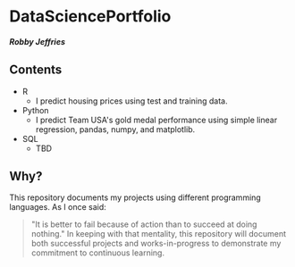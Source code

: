 # DataSciencePortfolio
##### Robby Jeffries

## Contents
* R
  * I predict housing prices using test and training data.
* Python
  * I predict Team USA's gold medal performance using simple linear regression, pandas, numpy, and matplotlib.
* SQL
  * TBD

## Why?
This repository documents my projects using different programming languages. As I once said:
> "It is better to fail because of action than to succeed at doing nothing."
In keeping with that mentality, this repository will document both successful projects and works-in-progress to demonstrate my commitment to continuous learning.
